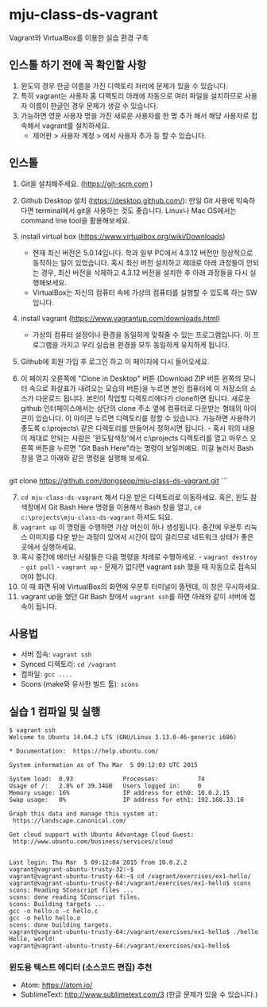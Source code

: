 # mju-class-ds-vagrant
Vagrant와 VirtualBox를 이용한 실습 환경 구축

## 인스톨 하기 전에 꼭 확인할 사항
  1. 윈도의 경우 한글 이름을 가진 디렉토리 처리에 문제가 있을 수 있습니다.
  2. 특히 vagrant는 사용자 홈 디렉토리 아래에 자동으로 여러 파일을 설치하므로 사용자 이름이 한글인 경우 문제가 생길 수 있습니다.
  3. 가능하면 영문 사용자 명을 가진 새로운 사용자를 한 명 추가 해서 해당 사용자로 접속해서 vagrant를 설치하세요.
     - 제어판 > 사용자 계정 > 에서 사용자 추가 등 할 수 있습니다.
    
## 인스톨

  1. Git을 설치해주세요. (https://git-scm.com )
  2. Github Desktop 설치 (https://desktop.github.com/): 만일 Git 사용에 익숙하다면 terminal에서 git을 사용하는 것도 좋습니다. Linux나 Mac OS에서는 command line tool을 활용해보세요.
  3. install virtual box (https://www.virtualbox.org/wiki/Downloads)
     - 현재 최신 버전은 5.0.14입니다. 학과 일부 PC에서 4.3.12 버전만 정상적으로 동작하는 일이 있었습니다. 혹시 최신 버전 설치하고 제대로 아래 과정들이 안되는 경우, 최신 버전을 삭제하고 4.3.12 버전을 설치한 후 아래 과정들을 다시 실행해보세요.
     - VirtualBox는 자신의 컴퓨터 속에 가상의 컴퓨터를 실행할 수 있도록 하는 SW입니다.
  4. install vagrant (https://www.vagrantup.com/downloads.html)
     - 가상의 컴퓨터 설정이나 환경을 동일하게 맞춰줄 수 있는 프로그램입니다. 이 프로그램을 가지고 우리 실습용 환경을 모두 동일하게 유지하게 됩니다.
  5. Github에 회원 가입 후 로그인 하고 이 페이지에 다시 들어오세요.
  6. 이 페이지 오른쪽에 "Clone in Desktop" 버튼 (Download ZIP 버튼 왼쪽의 모니터 속으로 화살표가 내려오는 모습의 버튼)을 누르면 본인 컴퓨터에 이 저장소의 소스가 다운로드 됩니다. 본인이 작업할 디렉토리에다가 clone하면 됩니다. 새로운 github 인터페이스에서는 상단의 clone 주소 옆에 컴퓨터로 다운받는 형태의 아이콘이 있습니다. 이 아이콘 누르면 디렉토리를 정할 수 있습니다. 가능하면 사용하기 좋도록 c:\projects\ 같은 디렉토리를 만들어서 정하시면 됩니다.
    - 혹시 위의 내용이 제대로 안되는 사람은 '윈도탐색창'에서 c:\projects 디렉토리를 열고 마우스 오른쪽 버튼을 누르면 "Git Bash Here"라는 명령이 보일꺼예요. 이걸 눌러서 Bash 창을 열고 아래와 같은 명령을 실행해 보세요.
    
      ```
git clone https://github.com/dongseop/mju-class-ds-vagrant.git
      ```
      
  7. `cd mju-class-ds-vagrant` 해서 다운 받은 디렉토리로 이동하세요. 혹은, 윈도 참색창에서 Git Bash Here 명령을 이용해서 Bash 창을 열고, `cd c:\projects\mju-class-ds-vagrant` 하셔도 되요.
  8. `vagrant up` 이 명령을 수행하면 가상 머신이 하나 생성됩니다. 중간에 우분투 리눅스 이미지를 다운 받는 과정이 있어서 시간이 많이 걸리므로 네트워크 상태가 좋은 곳에서 실행하세요.
  9. 혹시 중간에 에러난 사람들은 다음 명령을 차례로 수행하세요.
    - `vagrant destroy`
    - `git pull`
    - `vagrant up`
    - 문제가 없다면 vagrant ssh 했을 때 자동으로 접속되어야 합니다.
  10. 이 때 화면 뒤에 VirtualBox의 화면에 우분투 터미널이 뜰텐데, 이 창은 무시하세요.
  11. vagrant up을 했던 Git Bash 창에서 `vagrant ssh`를 하면 아래와 같이 서버에 접속이 됩니다.

## 사용법
  - 서버 접속: `vagrant ssh`
  - Synced 디렉토리: `cd /vagrant`
  - 컴파일: `gcc ....`
  - Scons (make와 유사한 빌드 툴): `scons`

## 실습 1 컴파일 및 실행
   ```
$ vagrant ssh
Welcome to Ubuntu 14.04.2 LTS (GNU/Linux 3.13.0-46-generic i686)

 * Documentation:  https://help.ubuntu.com/

  System information as of Thu Mar  5 09:12:03 UTC 2015

  System load:  0.93              Processes:           74
  Usage of /:   2.8% of 39.34GB   Users logged in:     0
  Memory usage: 16%               IP address for eth0: 10.0.2.15
  Swap usage:   0%                IP address for eth1: 192.168.33.10

  Graph this data and manage this system at:
    https://landscape.canonical.com/

  Get cloud support with Ubuntu Advantage Cloud Guest:
    http://www.ubuntu.com/business/services/cloud


Last login: Thu Mar  5 09:12:04 2015 from 10.0.2.2
vagrant@vagrant-ubuntu-trusty-32:~$
vagrant@vagrant-ubuntu-trusty-64:~$ cd /vagrant/exercises/ex1-hello/
vagrant@vagrant-ubuntu-trusty-64:/vagrant/exercises/ex1-hello$ scons
scons: Reading SConscript files ...
scons: done reading SConscript files.
scons: Building targets ...
gcc -o hello.o -c hello.c
gcc -o hello hello.o
scons: done building targets.
vagrant@vagrant-ubuntu-trusty-64:/vagrant/exercises/ex1-hello$ ./hello
Hello, world!
vagrant@vagrant-ubuntu-trusty-64:/vagrant/exercises/ex1-hello$
   ```
   
  
### 윈도용 텍스트 에디터 (소스코드 편집) 추천
  - Atom: https://atom.io/
  - SublimeText: http://www.sublimetext.com/3  (한글 문제가 있을 수 있습니다.)
  
